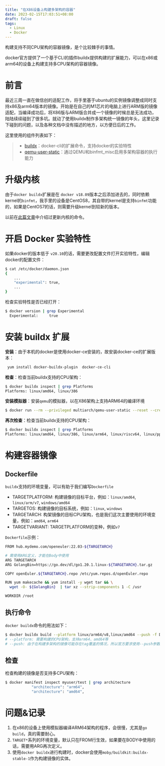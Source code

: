```yaml
---
title: "在X86设备上构建多架构的容器"
date: 2023-02-15T17:03:51+08:00
draft: false
tags:
  - Linux
  - Docker
---
```


构建支持不同CPU架构的容器镜像，是个比较棘手的事情。

docker官方提供了一个基于CLI的插件buildx提供构建的扩展能力，可以在x86或arm64的设备上构建支持多CPU架构的容器镜像。

<!--more-->

# 前言

最近三周一直在做信创的适配工作，将手里基于ubuntu的实例镜像调整成同时支持x86及arm64版本的镜像。开始是在自己的M1芯片的电脑上进行ARM版的镜像适配，当编译成功后，将X86版与ARM版合并成一个镜像的时候总是无法成功，陆陆续续碰到了很多坑。就动了使用buildx制作多架构统一镜像的年头，这里记录下碰到的问题，以及各种文档中没有描述的地方，以方便日后的工作。

这里使用的组件列表如下：

> - [buildx](https://docs.docker.com/engine/reference/commandline/buildx/)：docker-cli的扩展命令，支持docker的实验特性
> - [qemu-user-static](https://github.com/multiarch/qemu-user-static)：通过QEMU和binfmt_misc启用多架构容器的执行能力

# 升级内核

由于`docker buildx`扩展是在 `docker v18.09`版本之后添加进去的，同时依赖kernel的`binfmt`，我手里的设备是CentOS8，其自带的kernel是支持`binfmt`功能的，如果是CentOS7的话，则需要升级kernel到较新的版本。

以前在[此篇文章](/posts/20221230-quick-install-kubernetes/)中介绍过更新内核的命令。

# 开启 Docker 实验特性

如果docker的版本低于 `v20.10`的话，需要更改配置文件打开实验特性，编辑docker的配置文件：
```bash
$ cat /etc/docker/daemon.json
{
    ...
    "experimental": true,
    ...
}
```

检查实验特性是否已经打开：

```bash
$ docker version | grep Experimental
  Experimental:     true
```

# 安装 buildx 扩展

**安装**：由于本机的docker是使用docker-ce安装的，故安装docker-ce的扩展版本：

```bash
 yum install docker-buildx-plugin  docker-ce-cli
```

**检查**：检查当前buildx支持的CPU架构：

```bash
$ docker buildx inspect | grep Platforms
Platforms: linux/amd64, linux/386
```

**安装模拟器**：安装`qemu`的模拟器，以在X86架构上支持ARM64的编译环境
```bash
$ docker run --rm --privileged multiarch/qemu-user-static --reset --credential yes  --persistent yes
```

**再次检查**：检查当前buildx支持的CPU架构：
```bash
$ docker buildx inspect | grep Platforms
Platforms: linux/amd64, linux/386, linux/arm64, linux/riscv64, linux/ppc64le, linux/s390x, linux/arm/v7, linux/arm/v6
```

# 构建容器镜像

## Dockerfile

`buildx`支持的环境变量，可以有助于我们编写`Dockerfile`

- TARGETPLATFORM: 构建镜像的目标平台，例如：`linux/amd64`, `linux/arm/v7`, `windows/amd64`
- TARGETOS: 构建镜像的目标系统，例如：`linux`, `windows`
- TARGETARCH: 构架镜像的目标CPU架构，也是我们这次主要使用的环境变量，例如：`amd64`, `arm64`
- TARGETVARIANT: TARGETPLATFORM的变种，例如`v7`

`Dockerfile`示例：
```bash
FROM hub.mydemo.com/openeuler:22.03-${TARGETARCH}

# 需使用ARG定义，才能在Body中使用
ARG TARGETARCH
ARG GolangBin=https://go.dev/dl/go1.20.1.linux-${TARGETARCH}.tar.gz

COPY openEuler.${TARGETARCH}.repo /etc/yum.repos.d/openEuler.repo

RUN yum makecache && yum install -y wget tar && \
  wget -O- ${GolangBin}  | tar xz --strip-components 1 -C /usr

WORKDIR /root
```

## 执行命令
`docker buildx`命令的用法如下：

```bash
$ docker buildx build --platform linux/arm64/v8,linux/amd64 --push -f Dockerfile -t myuser/test .
# --platform: 需要构建的CPU架构，支持arm64、amd64等
# --push: 由于在构建多架构的镜像可能存在tag覆盖的情况，所以官方要求使用--push参数推送到镜像仓库中
```

## 检查

检查构建的镜像是否支持多CPU架构：
```bash
$ docker manifest inspect myuser/test | grep architecture
            "architecture": "arm64",
            "architecture": "amd64",
```

# 问题&记录

1. 在x86的设备上使用模拟器编译ARM64架构的程序，会很慢，尤其是`go build`，真的需要耐心。
2. `TARGET*`系列的环境变量，默认只在FROM行生效，如果要在BODY中使用的话，需要用ARG再次定义。
3. 使用`docker buildx`进行构建时，docker会使用`moby/buildkit:buildx-stable-1`作为构建镜像的实体。